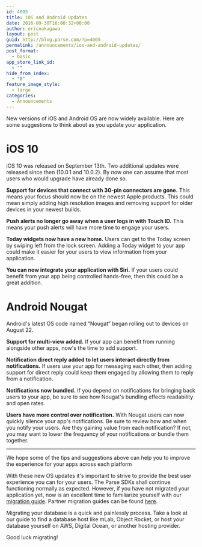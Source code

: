 ```yaml
---
id: 4005
title: iOS and Android Updates
date: 2016-09-30T16:00:32+00:00
author: ericnakagawa
layout: post
guid: http://blog.parse.com/?p=4005
permalink: /announcements/ios-and-android-updates/
post_format:
  - basic
app_store_link_id:
  - ""
hide_from_index:
  - "0"
feature_image_style:
  - large
categories:
  - Announcements
---
```

New versions of iOS and Android OS are now widely available. Here are some suggestions to think about as you update your application.

# iOS 10

iOS 10 was released on September 13th. Two additional updates were released since then (10.0.1 and 10.0.2). By now one can assume that most users who would upgrade have already done so.

**Support for devices that connect with 30-pin connectors are gone.** This means your focus should now be on the newest Apple products. This could mean simply adding high resolution images and removing support for older devices in your newest builds.

**Push alerts no longer go away when a user logs in with Touch ID.** This means your push alerts will have more time to engage your users.

**Today widgets now have a new home.** Users can get to the Today screen by swiping left from the lock screen. Adding a Today widget to your app could make it easier for your users to view information from your application.

**You can now integrate your application with Siri.** If your users could benefit from your app being controlled hands-free, then this could be a great addition.

# Android Nougat

Android's latest OS code named “Nougat” began rolling out to devices on August 22.

**Support for multi-view added.** If your app can benefit from running alongside other apps, now's the time to add support.

**Notification direct reply added to let users interact directly from notifications.** If users use your app for messaging each other, then adding support for direct reply could keep them engaged by allowing them to reply from a notification.

**Notifications now bundled.** If you depend on notifications for bringing back users to your app, be sure to see how Nougat's bundling effects readability and open rates.

**Users have more control over notification.** With Nougat users can now quickly silence your app's notifications. Be sure to review how and when you notify your users. Are they gaining value from each notification? If not, you may want to lower the frequency of your notifications or bundle them together.

* * *

We hope some of the tips and suggestions above can help you to improve the experience for your apps across each platform

With these new OS updates it's important to strive to provide the best user experience you can for your users. The Parse SDKs shall continue functioning normally as expected. However, if you have not migrated your application yet, now is an excellent time to familiarize yourself with our [migration guide](https://www.parse.com/migration). Partner migration guides can be found [here](http://blog.parse.com/guides-discounts-and-events/).

Migrating your database is a quick and painlessly process. Take a look at our guide to find a database host like mLab, Object Rocket, or host your database yourself on AWS, Digital Ocean, or another hosting provider.

Good luck migrating!